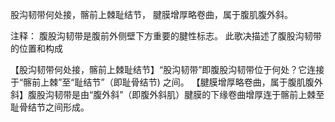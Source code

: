 股沟韧带何处接，髂前上棘耻结节，
腱膜增厚略卷曲，属于腹肌腹外斜。

注释：
腹股沟韧带是腹前外侧壁下方重要的腱性标志。
此歌决描述了腹股沟韧带的位置和构成

【股沟韧带何处接，髂前上棘耻结节】“股沟韧带”即腹股沟韧带位于何处？它连接于“髂前上棘”至“耻结节”（即耻骨结节) 之间。
【腱膜增厚略卷曲，属于腹肌腹外斜】腹股沟韧带是由“腹外斜”（即腹外斜肌）腱膜的下缘卷曲增厚连于髂前上棘至耻骨结节之间形成。
